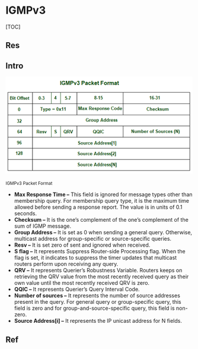 # IGMPv3

[TOC]



## Res


## Intro
![img](../../../../../../../../Assets/Pics/IGMPv3-gfg.png)

<small>IGMPv3 Packet Format</small>


- **Max Response Time –** This field is ignored for message types other than membership query. For membership query type, it is the maximum time allowed before sending a response report. The value is in units of 0.1 seconds.
- **Checksum –** It is the one’s complement of the one’s complement of the sum of IGMP message.
- **Group Address –** It is set as 0 when sending a general query. Otherwise, multicast address for group-specific or source-specific queries.
- **Resv –** It is set zero of sent and ignored when received.
- **S flag –** It represents Suppress Router-side Processing flag. When the flag is set, it indicates to suppress the timer updates that multicast routers perform upon receiving any query.
- **QRV –** It represents Querier’s Robustness Variable. Routers keeps on retrieving the QRV value from the most recently received query as their own value until the most recently received QRV is zero.
- **QQIC –** It represents Querier’s Query Interval Code.
- **Number of sources –** It represents the number of source addresses present in the query. For general query or group-specific query, this field is zero and for group-and-source-specific query, this field is non-zero.
- **Source Address[i] –** It represents the IP unicast address for N fields.



## Ref

